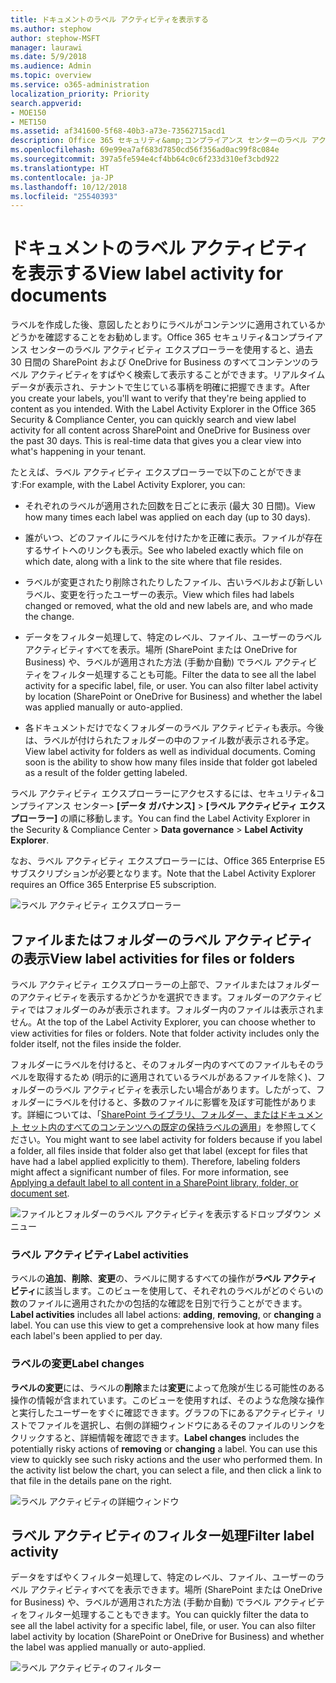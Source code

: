 ```yaml
---
title: ドキュメントのラベル アクティビティを表示する
ms.author: stephow
author: stephow-MSFT
manager: laurawi
ms.date: 5/9/2018
ms.audience: Admin
ms.topic: overview
ms.service: o365-administration
localization_priority: Priority
search.appverid:
- MOE150
- MET150
ms.assetid: af341600-5f68-40b3-a73e-73562715acd1
description: Office 365 セキュリティ&amp;コンプライアンス センターのラベル アクティビティ エクスプローラーを使用すると、過去 30 日間の SharePoint および OneDrive for Business のすべてコンテンツのラベル アクティビティをすばやく検索して表示することができます。リアルタイム データが表示され、テナントで生じている事柄を明確に把握できます。
ms.openlocfilehash: 69e99ea7af683d7850cd56f356ad0ac99f8c084e
ms.sourcegitcommit: 397a5fe594e4cf4bb64c0c6f233d310ef3cbd922
ms.translationtype: HT
ms.contentlocale: ja-JP
ms.lasthandoff: 10/12/2018
ms.locfileid: "25540393"
---
```

# <a name="view-label-activity-for-documents"></a><span data-ttu-id="b4d50-104">ドキュメントのラベル アクティビティを表示する</span><span class="sxs-lookup"><span data-stu-id="b4d50-104">View label activity for documents</span></span>

<span data-ttu-id="b4d50-p102">ラベルを作成した後、意図したとおりにラベルがコンテンツに適用されているかどうかを確認することをお勧めします。Office 365 セキュリティ&amp;コンプライアンス センターのラベル アクティビティ エクスプローラーを使用すると、過去 30 日間の SharePoint および OneDrive for Business のすべてコンテンツのラベル アクティビティをすばやく検索して表示することができます。リアルタイム データが表示され、テナントで生じている事柄を明確に把握できます。</span><span class="sxs-lookup"><span data-stu-id="b4d50-p102">After you create your labels, you'll want to verify that they're being applied to content as you intended. With the Label Activity Explorer in the Office 365 Security &amp; Compliance Center, you can quickly search and view label activity for all content across SharePoint and OneDrive for Business over the past 30 days. This is real-time data that gives you a clear view into what's happening in your tenant.</span></span>
  
<span data-ttu-id="b4d50-108">たとえば、ラベル アクティビティ エクスプローラーで以下のことができます:</span><span class="sxs-lookup"><span data-stu-id="b4d50-108">For example, with the Label Activity Explorer, you can:</span></span>
  
- <span data-ttu-id="b4d50-109">それぞれのラベルが適用された回数を日ごとに表示 (最大 30 日間)。</span><span class="sxs-lookup"><span data-stu-id="b4d50-109">View how many times each label was applied on each day (up to 30 days).</span></span>
    
- <span data-ttu-id="b4d50-110">誰がいつ、どのファイルにラベルを付けたかを正確に表示。ファイルが存在するサイトへのリンクも表示。</span><span class="sxs-lookup"><span data-stu-id="b4d50-110">See who labeled exactly which file on which date, along with a link to the site where that file resides.</span></span>
    
- <span data-ttu-id="b4d50-111">ラベルが変更されたり削除されたりしたファイル、古いラベルおよび新しいラベル、変更を行ったユーザーの表示。</span><span class="sxs-lookup"><span data-stu-id="b4d50-111">View which files had labels changed or removed, what the old and new labels are, and who made the change.</span></span>
    
- <span data-ttu-id="b4d50-p103">データをフィルター処理して、特定のレベル、ファイル、ユーザーのラベル アクティビティすべてを表示。場所 (SharePoint または OneDrive for Business) や、ラベルが適用された方法 (手動か自動) でラベル アクティビティをフィルター処理することも可能。</span><span class="sxs-lookup"><span data-stu-id="b4d50-p103">Filter the data to see all the label activity for a specific label, file, or user. You can also filter label activity by location (SharePoint or OneDrive for Business) and whether the label was applied manually or auto-applied.</span></span>
    
- <span data-ttu-id="b4d50-p104">各ドキュメントだけでなくフォルダーのラベル アクティビティも表示。今後は、ラベルが付けられたフォルダーの中のファイル数が表示される予定。</span><span class="sxs-lookup"><span data-stu-id="b4d50-p104">View label activity for folders as well as individual documents. Coming soon is the ability to show how many files inside that folder got labeled as a result of the folder getting labeled.</span></span>
    
<span data-ttu-id="b4d50-116">ラベル アクティビティ エクスプローラーにアクセスするには、セキュリティ&amp;コンプライアンス センター\> **[データ ガバナンス]** \> **[ラベル アクティビティ エクスプローラー]** の順に移動します。</span><span class="sxs-lookup"><span data-stu-id="b4d50-116">You can find the Label Activity Explorer in the Security &amp; Compliance Center \> **Data governance** \> **Label Activity Explorer**.</span></span>
  
<span data-ttu-id="b4d50-117">なお、ラベル アクティビティ エクスプローラーには、Office 365 Enterprise E5 サブスクリプションが必要となります。</span><span class="sxs-lookup"><span data-stu-id="b4d50-117">Note that the Label Activity Explorer requires an Office 365 Enterprise E5 subscription.</span></span>
  
![ラベル アクティビティ エクスプローラー](media/671ca0cd-1457-40b4-9917-b663360afd95.png)
  
## <a name="view-label-activities-for-files-or-folders"></a><span data-ttu-id="b4d50-119">ファイルまたはフォルダーのラベル アクティビティの表示</span><span class="sxs-lookup"><span data-stu-id="b4d50-119">View label activities for files or folders</span></span>

<span data-ttu-id="b4d50-p105">ラベル アクティビティ エクスプローラーの上部で、ファイルまたはフォルダーのアクティビティを表示するかどうかを選択できます。フォルダーのアクティビティではフォルダーのみが表示されます。フォルダー内のファイルは表示されません。</span><span class="sxs-lookup"><span data-stu-id="b4d50-p105">At the top of the Label Activity Explorer, you can choose whether to view activities for files or folders. Note that folder activity includes only the folder itself, not the files inside the folder.</span></span>
  
<span data-ttu-id="b4d50-p106">フォルダーにラベルを付けると、そのフォルダー内のすべてのファイルもそのラベルを取得するため (明示的に適用されているラベルがあるファイルを除く)、フォルダーのラベル アクティビティを表示したい場合があります。したがって、フォルダーにラベルを付けると、多数のファイルに影響を及ぼす可能性があります。詳細については、「[SharePoint ライブラリ、フォルダー、またはドキュメント セット内のすべてのコンテンツへの既定の保持ラベルの適用](labels.md#applying-a-default-retention-label-to-all-content-in-a-sharepoint-library-folder-or-document-set)」を参照してください。</span><span class="sxs-lookup"><span data-stu-id="b4d50-p106">You might want to see label activity for folders because if you label a folder, all files inside that folder also get that label (except for files that have had a label applied explicitly to them). Therefore, labeling folders might affect a significant number of files. For more information, see [Applying a default label to all content in a SharePoint library, folder, or document set](labels.md#applying-a-default-retention-label-to-all-content-in-a-sharepoint-library-folder-or-document-set).</span></span>
  
![ファイルとフォルダーのラベル アクティビティを表示するドロップダウン メニュー](media/11030584-f52d-49eb-86f3-7ead16a3b704.png)
  
### <a name="label-activities"></a><span data-ttu-id="b4d50-126">ラベル アクティビティ</span><span class="sxs-lookup"><span data-stu-id="b4d50-126">Label activities</span></span>

 <span data-ttu-id="b4d50-p107">ラベルの**追加**、**削除**、**変更**の、ラベルに関するすべての操作が**ラベル アクティビティ**に該当します。このビューを使用して、それぞれのラベルがどのぐらいの数のファイルに適用されたかの包括的な確認を日別で行うことができます。</span><span class="sxs-lookup"><span data-stu-id="b4d50-p107">**Label activities** includes all label actions: **adding**, **removing**, or **changing** a label. You can use this view to get a comprehensive look at how many files each label's been applied to per day.</span></span> 
  
### <a name="label-changes"></a><span data-ttu-id="b4d50-129">ラベルの変更</span><span class="sxs-lookup"><span data-stu-id="b4d50-129">Label changes</span></span>

 <span data-ttu-id="b4d50-p108">**ラベルの変更**には、ラベルの**削除**または**変更**によって危険が生じる可能性のある操作の情報が含まれています。このビューを使用すれば、そのような危険な操作と実行したユーザーをすぐに確認できます。グラフの下にあるアクティビティ リストでファイルを選択し、右側の詳細ウィンドウにあるそのファイルのリンクをクリックすると、詳細情報を確認できます。</span><span class="sxs-lookup"><span data-stu-id="b4d50-p108">**Label changes** includes the potentially risky actions of **removing** or **changing** a label. You can use this view to quickly see such risky actions and the user who performed them. In the activity list below the chart, you can select a file, and then click a link to that file in the details pane on the right.</span></span> 
  
![ラベル アクティビティの詳細ウィンドウ](media/eb580fd4-b5be-4fda-9ba5-c1256777310d.png)
  
## <a name="filter-label-activity"></a><span data-ttu-id="b4d50-134">ラベル アクティビティのフィルター処理</span><span class="sxs-lookup"><span data-stu-id="b4d50-134">Filter label activity</span></span>

<span data-ttu-id="b4d50-p109">データをすばやくフィルター処理して、特定のレベル、ファイル、ユーザーのラベル アクティビティすべてを表示できます。場所 (SharePoint または OneDrive for Business) や、ラベルが適用された方法 (手動か自動) でラベル アクティビティをフィルター処理することもできます。</span><span class="sxs-lookup"><span data-stu-id="b4d50-p109">You can quickly filter the data to see all the label activity for a specific label, file, or user. You can also filter label activity by location (SharePoint or OneDrive for Business) and whether the label was applied manually or auto-applied.</span></span>
  
![ラベル アクティビティのフィルター](media/9de92985-120f-48b4-96a7-ef7ec8a71ff0.png)
  

